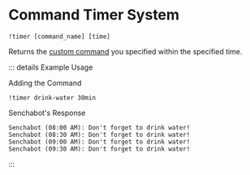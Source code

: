 # Command Timer System <Badge type="info" text="planned" />

```
!timer [command_name] [time]
```

Returns the [custom command](/en/twitch-bot/custom-commands) you specified within the specified time.

::: details Example Usage

Adding the Command

```
!timer drink-water 30min
```

Senchabot's Response

```
Senchabot (08:00 AM): Don't forget to drink water!
Senchabot (08:30 AM): Don't forget to drink water!
Senchabot (09:00 AM): Don't forget to drink water!
Senchabot (09:30 AM): Don't forget to drink water!
```

:::